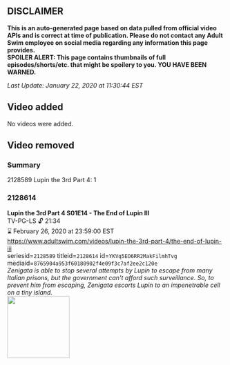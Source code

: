 ## DISCLAIMER
**This is an auto-generated page based on data pulled from official video APIs and is correct at time of publication. Please do not contact any Adult Swim employee on social media regarding any information this page provides.**  
**SPOILER ALERT: This page contains thumbnails of full episodes/shorts/etc. that might be spoilery to you. YOU HAVE BEEN WARNED.**  

_Last Update: January 22, 2020 at 11:30:44 EST_
## Video added
No videos were added.  
## Video removed
### Summary
2128589 Lupin the 3rd Part 4: 1  
### 2128614
**Lupin the 3rd Part 4 S01E14 - The End of Lupin III**  
TV-PG-LS 🔓 21:34  
⌛ February 26, 2020 at 23:59:00 EST  
https://www.adultswim.com/videos/lupin-the-3rd-part-4/the-end-of-lupin-iii  
seriesid=`2128589` titleid=`2128614` id=`YKVq5EO6RR2MakFilmhTvg` mediaid=`8765904a953f60180902f4e09f3c7af2ee2c120e`  
_Zenigata is able to stop several attempts by Lupin to escape from many Italian prisons, but the government can't afford such surveillance. So, to prevent him from escaping, Zenigata escorts Lupin to an impenetrable cell on a tiny island._  
<a href="https://i.cdn.turner.com/adultswim/big/video/the-end-of-lupin-iii/lupinthe3rdpt4_114_air_cid-374RD.jpg"><img src="https://i.cdn.turner.com/adultswim/big/video/the-end-of-lupin-iii/lupinthe3rdpt4_114_air_cid-374RD.jpg" height="144px" /></a>
